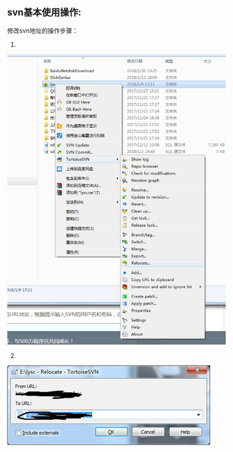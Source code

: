 ## svn基本使用操作:

修改svn地址的操作步骤：

1.

![](img/svn-change-addr-1.png)

2.

![](img/svn-change-addr-2.png)
